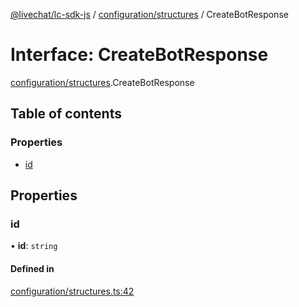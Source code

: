 [@livechat/lc-sdk-js](../README.md) / [configuration/structures](../modules/configuration_structures.md) / CreateBotResponse

# Interface: CreateBotResponse

[configuration/structures](../modules/configuration_structures.md).CreateBotResponse

## Table of contents

### Properties

- [id](configuration_structures.CreateBotResponse.md#id)

## Properties

### id

• **id**: `string`

#### Defined in

[configuration/structures.ts:42](https://github.com/livechat/lc-sdk-js/blob/951da85/src/configuration/structures.ts#L42)
